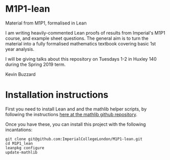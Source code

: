 # M1P1-lean
Material from M1P1, formalised in Lean

I am writing heavily-commented Lean proofs of results from Imperial's M1P1 course, and example sheet questions. The general aim is to turn the material into a fully formalised mathematics textbook covering basic 1st year analysis.

I will be giving talks about this repository on Tuesdays 1-2 in Huxley 140 during the Spring 2019 term.

Kevin Buzzard

# Installation instructions

First you need to install Lean and and the mathlib helper scripts, by following the instructions [here at the mathlib github repository](https://github.com/leanprover-community/mathlib#installation).

Once you have these, you can install this project with the following incantations:

```
git clone git@github.com:ImperialCollegeLondon/M1P1-lean.git
cd M1P1_lean
leanpkg configure
update-mathlib
```
